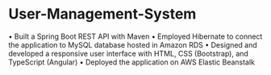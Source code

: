 # User-Management-System

• Built a Spring Boot REST API with Maven
• Employed Hibernate to connect the application to MySQL database hosted in Amazon RDS
• Designed and developed a responsive user interface with HTML, CSS (Bootstrap), and TypeScript (Angular)
• Deployed the application on AWS Elastic Beanstalk
